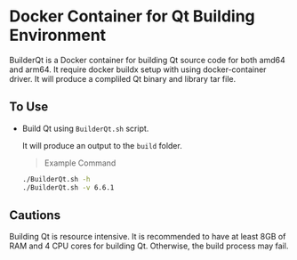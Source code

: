 

# Docker Container for Qt Building Environment

BuilderQt is a Docker container for building Qt source code for both amd64 and arm64. It require docker buildx setup with using docker-container driver. It will produce a compliled Qt binary and library tar file.




## To Use

- Build Qt using `BuilderQt.sh` script.
  
	It will produce an output to the `build` folder.

	> Example Command
	```bash
	./BuilderQt.sh -h
	./BuilderQt.sh -v 6.6.1
	```

## Cautions

Building Qt is resource intensive. It is recommended to have at least 8GB of RAM and 4 CPU cores for building Qt. Otherwise, the build process may fail.
